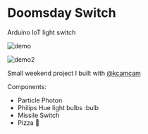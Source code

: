 # Doomsday Switch
Arduino IoT light switch

![demo](demo.gif)

![demo2]( demo2.gif)

Small weekend project I built with [@kcamcam](https://github.com/kcamcam)

Components:
* Particle Photon
* Philips Hue light bulbs :bulb
* Missile Switch
* Pizza :pizza:

